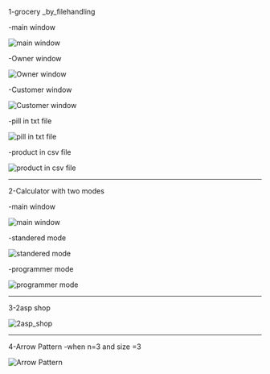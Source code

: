 
1-grocery _by_filehandling

-main window

![main window](https://user-images.githubusercontent.com/72269263/213895274-0d733926-8f18-4fcd-8d18-e6084531783f.PNG)


-Owner window

![Owner window](https://user-images.githubusercontent.com/72269263/213895286-f68fd780-8fac-4d3a-99d9-9f95ede672af.PNG)

-Customer window

![Customer window](https://user-images.githubusercontent.com/72269263/213895306-95c1f178-aca9-490a-9a40-4a103db4e8e9.PNG)


-pill in txt file

![pill in txt file](https://user-images.githubusercontent.com/72269263/213895292-d573d927-d9a3-47ed-9eac-9c530bd28879.PNG)

-product in csv file

![product in csv file](https://user-images.githubusercontent.com/72269263/213895298-a464d258-c710-4fac-94de-68b5fd2cee95.PNG)


****************************************************************************************************************************************

2-Calculator with two modes

-main window

![main window](https://user-images.githubusercontent.com/72269263/213895441-777e47dc-28e7-4066-b6bf-eacdd3b83b59.PNG)

-standered mode

![standered mode](https://user-images.githubusercontent.com/72269263/213895450-f5bcb258-0749-4339-8653-9b23f9ee5351.PNG)

-programmer mode

![programmer mode](https://user-images.githubusercontent.com/72269263/213895461-b5d01211-057b-41b9-8a14-2e3394fac8ad.PNG)

****************************************************************************************************************************************

3-2asp shop

![2asp_shop](https://user-images.githubusercontent.com/72269263/213895491-3aceaf14-ed65-4919-9f06-fce6a5b2a1d2.PNG)


****************************************************************************************************************************************
4-Arrow Pattern
  -when n=3 and size =3 
  
![Arrow Pattern](https://user-images.githubusercontent.com/72269263/213895543-c886edb1-589e-47f1-986e-a5e800585120.PNG)




